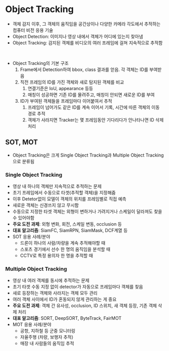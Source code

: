 # Object Tracking

- 객체 감지 이후, 그 객체의 움직임을 공간상이나 다양한 카메라 각도에서 추적하는 컴퓨터 비전 응용 기술
- Object Detection: 이미지나 영상 내에서 객체가 어디에 있는지 찾아냄
- Object Tracking: 감지된 객체를 비디오의 여러 프레임에 걸쳐 지속적으로 추적함

<br>

- Object Tracking의 기본 구조
    1. Frame에서 Detection하여 bbox, class 결과를 얻음. 각 객체는 ID를 부여받음
    2. 직전 프레임의 ID를 가진 객체와 새로 탐지된 객체를 비교
        1. 연결기준은 IoU, appearance 등등
        2. 매칭이 성공하면 기존 ID를 물려주고, 매칭이 안되면 새로운 ID를 부여
    3. ID가 부여된 객체들을 프레임마다 이어붙여서 추적
        1. 프레임이 넘어가도 같은 ID를 계속 이어서 기록, 시간에 따른 객체의 이동 경로 추적
        2. 객체가 사라지면 Tracker는 몇 프레임동안 기다리다가 안나타나면 ID 삭제 처리


## SOT, MOT
- Object Tracking은 크게 Single Object Tracking과 Multiple Object Tracking으로 분류됨

### Single Object Tracking

- 영상 내 하나의 객체만 지속적으로 추적하는 문제
- 초기 프레임에서 수동으로 타겟(추적할 객체)을 지정해줌
- 이후 Detetor없이 모델이 객체의 위치를 프레임별로 직접 예측
- 새로운 객체는 신경쓰지 않고 무시함
- 수동으로 지정한 타겟 객체는 외형이 변하거나 가려지거나 스케일이 달라져도 찾을 수 있어야함
- **주요 도전 과제**: 외형 변화, 회전, 스케일 변동, occlusion 등
- **대표 알고리즘**: SiamFC, SiamRPN, SiamMask, DCF계열 등
- SOT 응용 사례/분야
    - 드론이 하나의 사람/차량을 계속 추적해야할 때
    - 스포츠 경기에서 선수 한 명의 움직임을 분석할 때
    - CCTV로 특정 용의자 한 명을 추적할 때

### Multiple Object Tracking

- 영상 내 여러 객체를 동시에 추적하는 문제
- 초기 타겟 수동 지정 없이 detector가 자동으로 프레임마다 객체를 찾음
- 새로 등장하는 객체와 사라지는 객체 모두 관리
- 여러 객체 사이에서 ID가 혼동되지 않게 관리하는 게 중요
- **주요 도전 과제**: 객체 간 유사성, occlusion, ID 스위치, 새 객체 등장, 기존 객체 삭제 처리
- **대표 알고리즘**: SORT, DeepSORT, ByteTrack, FairMOT
- MOT 응용 사례/분야
    - 공항, 지하철 등 군중 모니터링
    - 자율주행 (차량, 보행자 추적)
    - 매장 내 사람들의 움직임 추적
